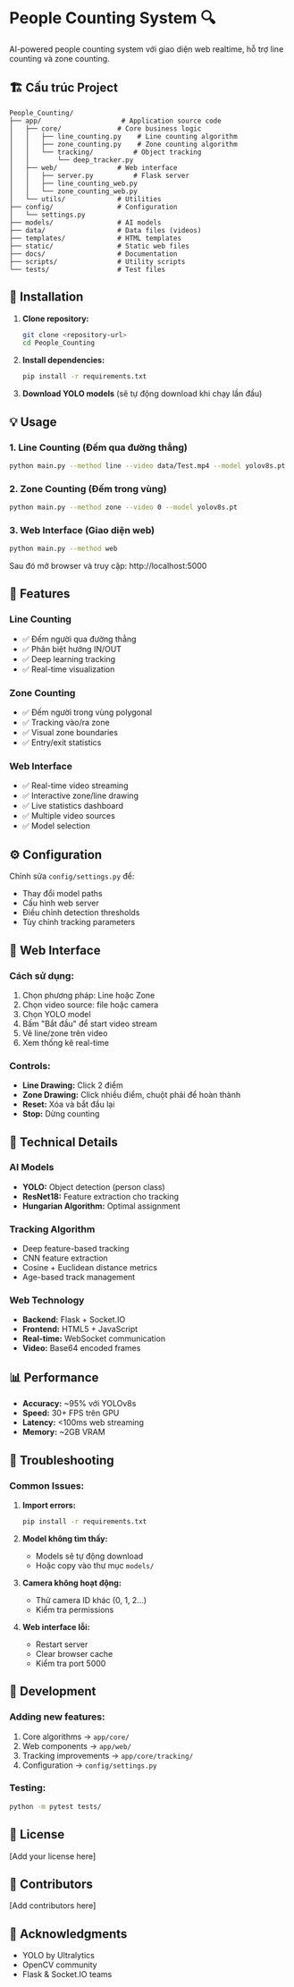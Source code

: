 # People Counting System 🔍

AI-powered people counting system với giao diện web realtime, hỗ trợ line counting và zone counting.

## 🏗️ Cấu trúc Project

```
People_Counting/
├── app/                    # Application source code
│   ├── core/              # Core business logic
│   │   ├── line_counting.py    # Line counting algorithm
│   │   ├── zone_counting.py    # Zone counting algorithm
│   │   └── tracking/          # Object tracking
│   │       └── deep_tracker.py
│   ├── web/               # Web interface
│   │   ├── server.py          # Flask server
│   │   ├── line_counting_web.py
│   │   └── zone_counting_web.py
│   └── utils/             # Utilities
├── config/                # Configuration
│   └── settings.py
├── models/                # AI models
├── data/                  # Data files (videos)
├── templates/             # HTML templates
├── static/                # Static web files
├── docs/                  # Documentation
├── scripts/               # Utility scripts
└── tests/                 # Test files
```

## 🚀 Installation

1. **Clone repository:**
   ```bash
   git clone <repository-url>
   cd People_Counting
   ```

2. **Install dependencies:**
   ```bash
   pip install -r requirements.txt
   ```

3. **Download YOLO models** (sẽ tự động download khi chạy lần đầu)

## 💡 Usage

### 1. Line Counting (Đếm qua đường thẳng)
```bash
python main.py --method line --video data/Test.mp4 --model yolov8s.pt
```

### 2. Zone Counting (Đếm trong vùng)
```bash
python main.py --method zone --video 0 --model yolov8s.pt
```

### 3. Web Interface (Giao diện web)
```bash
python main.py --method web
```
Sau đó mở browser và truy cập: http://localhost:5000

## 🎯 Features

### Line Counting
- ✅ Đếm người qua đường thẳng
- ✅ Phân biệt hướng IN/OUT
- ✅ Deep learning tracking
- ✅ Real-time visualization

### Zone Counting  
- ✅ Đếm người trong vùng polygonal
- ✅ Tracking vào/ra zone
- ✅ Visual zone boundaries
- ✅ Entry/exit statistics

### Web Interface
- ✅ Real-time video streaming
- ✅ Interactive zone/line drawing
- ✅ Live statistics dashboard
- ✅ Multiple video sources
- ✅ Model selection

## ⚙️ Configuration

Chỉnh sửa `config/settings.py` để:
- Thay đổi model paths
- Cấu hình web server
- Điều chỉnh detection thresholds
- Tùy chỉnh tracking parameters

## 🎨 Web Interface

### Cách sử dụng:
1. Chọn phương pháp: Line hoặc Zone
2. Chọn video source: file hoặc camera
3. Chọn YOLO model
4. Bấm "Bắt đầu" để start video stream
5. Vẽ line/zone trên video
6. Xem thống kê real-time

### Controls:
- **Line Drawing:** Click 2 điểm
- **Zone Drawing:** Click nhiều điểm, chuột phải để hoàn thành
- **Reset:** Xóa và bắt đầu lại
- **Stop:** Dừng counting

## 🔧 Technical Details

### AI Models
- **YOLO:** Object detection (person class)
- **ResNet18:** Feature extraction cho tracking
- **Hungarian Algorithm:** Optimal assignment

### Tracking Algorithm
- Deep feature-based tracking
- CNN feature extraction
- Cosine + Euclidean distance metrics
- Age-based track management

### Web Technology
- **Backend:** Flask + Socket.IO
- **Frontend:** HTML5 + JavaScript
- **Real-time:** WebSocket communication
- **Video:** Base64 encoded frames

## 📊 Performance

- **Accuracy:** ~95% với YOLOv8s
- **Speed:** 30+ FPS trên GPU
- **Latency:** <100ms web streaming
- **Memory:** ~2GB VRAM

## 🐛 Troubleshooting

### Common Issues:

1. **Import errors:**
   ```bash
   pip install -r requirements.txt
   ```

2. **Model không tìm thấy:**
   - Models sẽ tự động download
   - Hoặc copy vào thư mục `models/`

3. **Camera không hoạt động:**
   - Thử camera ID khác (0, 1, 2...)
   - Kiểm tra permissions

4. **Web interface lỗi:**
   - Restart server
   - Clear browser cache
   - Kiểm tra port 5000

## 📝 Development

### Adding new features:
1. Core algorithms → `app/core/`
2. Web components → `app/web/`
3. Tracking improvements → `app/core/tracking/`
4. Configuration → `config/settings.py`

### Testing:
```bash
python -m pytest tests/
```

## 📄 License

[Add your license here]

## 👥 Contributors

[Add contributors here]

## 🙏 Acknowledgments

- YOLO by Ultralytics
- OpenCV community
- Flask & Socket.IO teams
